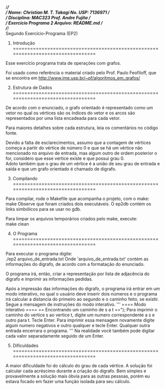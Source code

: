 /******************************************************************************/  
/* Nome: Christian M. T. Takagi             No. USP: 7136971                  */  
/* Disciplina: MAC323                       Prof. Andre Fujita                */  
/* Exercicio Programa 2                     Arquivo: README.md                */  
/******************************************************************************/  
Segundo Exercício-Programa (EP2)  


1. Introdução
================================================================================

Esse exercício programa trata de operações com grafos.

Foi usado como referência o material criado pelo Prof. Paulo Feofiloff, que 
se encontra em http://www.ime.usp.br/~pf/algoritmos_em_grafos/


2. Estrutura de Dados
================================================================================

De acordo com o enunciado, o grafo orientado é representado como um vetor no 
qual os vértices são os índices do vetor e os arcos são representados por uma 
lista encadeada para cada vetor.  

Para maiores detalhes sobre cada estrutura, leia os comentários no código fonte.

Devido a falta de esclarecimentos, assumo que a contagem de vértices começa a 
partir do vértice de número 0 e que se há um vértice não mencionado no arquivo
de entrada, mas algum outro de ordem posterior o for, considero que esse vertice
existe e que possui grau 0.  
Adoto também que o grau de um vértice é a união de seu grau de entrada e saída e
que um grafo orientado é chamado de digrafo.


3. Compilando
================================================================================

Para compilar, rode o Makefile que acompanha o projeto, com o make:  
    make
Observe que foram criados dois executáveis. O ep2db contém os links simbólicos
para se usar no gdb.  

Para limpar os arquivos temporários criados pelo make, execute:  
    make clean
  
4. O Programa
================================================================================

Para executar o programa digite:  
    ./ep2 arquivo_de_entrada.txt
Onde 'arquivo_de_entrada.txt' contém as informações do digrafo, de acordo com a 
formatação do enunciado.  

O programa irá, então, criar a representação por lista de adjacência do digrafo
e imprimir as informações pedidas.  

Após a impressão das informações do digrafo, o programa irá entrar em um modo
interativo, no qual o usuário deve inserir dois números e o programa irá
calcular a distancia do primeiro ao segundo e o caminho feito, se existir.
Segue a mensagem de instruções do modo interativo.
'''
==== Modo interativo ====
== Encontrando um caminho de s a t ==");
Para imprimir o caminho do vertice s ao vertice t, digite um numero 
correspondente a s e outro para t. Tecle Enter.
Para imprimir essa mensagem novamente digite algum numero negativos e outro 
qualquer e tecle Enter.
Qualquer outra entrada encerrara o programa.
''' 
Na realidade você também pode digitar cada valor separadamente seguido de um
Enter.


5. Dificuldades
================================================================================

A maior dificuldade foi do cálculo do grau de cada vértice. A solução foi 
calcular cada acréscimo durante a criação do digrafo.
Bem simples e provavelmente a solução mais óbvia para as outras pessoas, porém 
eu estava focado em fazer uma função isolada para seu cálculo.